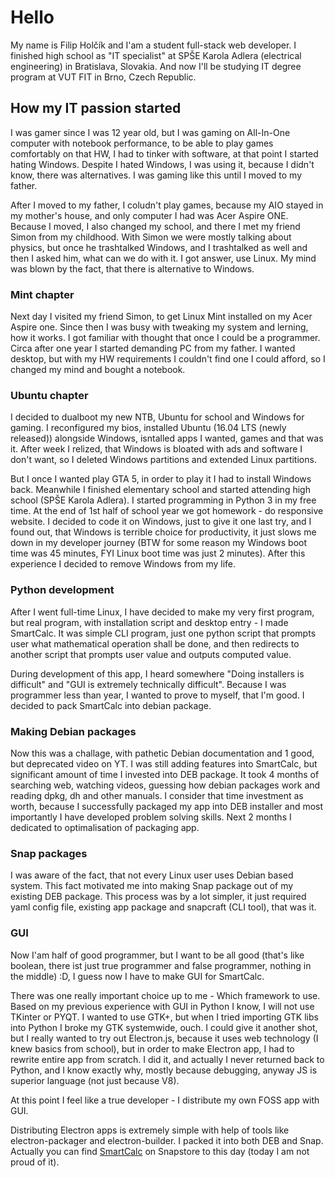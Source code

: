 # Hello

My name is Filip Holčík and I'am a student full-stack web developer. I finished high school as "IT specialist" at SPŠE Karola Adlera (electrical engineering) in Bratislava, Slovakia. And now I'll be studying IT degree program at VUT FIT in Brno, Czech Republic.

## How my IT passion started

I was gamer since I was 12 year old, but I was gaming on All-In-One computer with notebook performance, to be able to play games comfortably on that HW, I had to tinker with software, at that point I started hating Windows. Despite I hated Windows, I was using it, because I didn't know, there was alternatives. I was gaming like this until I moved to my father.

After I moved to my father, I coludn't play games, because my AIO stayed in my mother's house, and only computer I had was Acer Aspire ONE. Because I moved, I also changed my school, and there I met my friend Simon from my childhood. With Simon we were mostly talking about physics, but once he trashtalked Windows, and I trashtalked as well and then I asked him, what can we do with it. I got answer, use Linux. My mind was blown by the fact, that there is alternative to Windows.

### Mint chapter

Next day I visited my friend Simon, to get Linux Mint installed on my Acer Aspire one. Since then I was busy with tweaking my system and lerning, how it works. I got familiar with thought that once I could be a programmer. Circa after one year I started demanding PC from my father. I wanted desktop, but with my HW requirements I couldn't find one I could afford, so I changed my mind and bought a notebook.

### Ubuntu chapter

I decided to dualboot my new NTB, Ubuntu for school and Windows for gaming. I reconfigured my bios, installed Ubuntu (16.04 LTS (newly released)) alongside Windows, isntalled apps I wanted, games and that was it. After week I relized, that Windows is bloated with ads and software I don't want, so I deleted Windows partitions and extended Linux partitions.

But I once I wanted play GTA 5, in order to play it I had to install Windows back. Meanwhile I finished elementary school and started attending high school (SPŠE Karola Adlera). I started programming in Python 3 in my free time. At the end of 1st half of school year we got homework - do responsive website. I decided to code it on Windows, just to give it one last try, and I found out, that Windows is terrible choice for productivity, it just slows me down in my developer journey (BTW for some reason my Windows boot time was 45 minutes, FYI Linux boot time was just 2 minutes). After this experience I decided to remove Windows from my life.

### Python development

After I went full-time Linux, I have decided to make my very first program, but real program, with installation script and desktop entry - I made SmartCalc. It was simple CLI program, just one python script that prompts user what mathematical operation shall be done, and then redirects to another script that prompts user value and outputs computed value.

During development of this app, I heard somewhere "Doing installers is difficult" and "GUI is extremely technically difficult". Because I was programmer less than year, I wanted to prove to myself, that I'm good. I decided to pack SmartCalc into debian package.

### Making Debian packages

Now this was a challage, with pathetic Debian documentation and 1 good, but deprecated video on YT. I was still adding features into SmartCalc, but significant amount of time I invested into DEB package. It took 4 months of searching web, watching videos, guessing how debian packages work and reading dpkg, dh and other manuals. I consider that time investment as worth, because I successfully packaged my app into DEB installer and most importantly I have developed problem solving skills. Next 2 months I dedicated to optimalisation of packaging app. 

### Snap packages

I was aware of the fact, that not every Linux user uses Debian based system. This fact motivated me into making Snap package out of my existing DEB package. This process was by a lot simpler, it just required yaml config file, existing app package and snapcraft (CLI tool), that was it.

### GUI

Now I'am half of good programmer, but I want to be all good (that's like boolean, there ist just true programmer and false programmer, nothing in the middle) :D, I guess now I have to make GUI for SmartCalc.

There was one really important choice up to me - Which framework to use. Based on my previous experience with GUI in Python I know, I will not use TKinter or PYQT. I wanted to use GTK+, but when I tried importing GTK libs into Python I broke my GTK systemwide, ouch. I could give it another shot, but I really wanted to try out Electron.js, because it uses web technology (I knew basics from school), but in order to make Electron app, I had to rewrite entire app from scratch. I did it, and actually I never returned back to Python, and I know exactly why, mostly because debugging, anyway JS is superior language (not just because V8).

At this point I feel like a true developer - I distribute my own FOSS app with GUI.

Distributing Electron apps is extremely simple with help of tools like electron-packager and electron-builder. I packed it into both DEB and Snap. Actually you can find [SmartCalc](https://snapcraft.io/smartcalc) on Snapstore to this day (today I am not proud of it).


<!--
**Hejtmus/Hejtmus** is a ✨ _special_ ✨ repository because its `README.md` (this file) appears on your GitHub profile.

Here are some ideas to get you started:

- 🔭 I’m currently working on ...
- 🌱 I’m currently learning ...
- 👯 I’m looking to collaborate on ...
- 🤔 I’m looking for help with ...
- 💬 Ask me about ...
- 📫 How to reach me: ...
- 😄 Pronouns: ...
- ⚡ Fun fact: ...
-->
